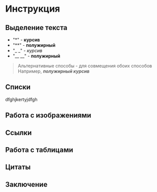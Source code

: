 # Инструкция
## Выделение текста
+ "*" - **курсив**
+ "**" - **полужирный**
+ "_ _" - _курсив_
+ "__ __" - __полужирный__
> Альтернативные способы - для совмещения обоих способов
Например, _**полужирный курсив**_
## Списки
dfghjkertyjdfgh
## Работа с изображениями
## Ссылки
## Работа с таблицами
## Цитаты
## Заключение